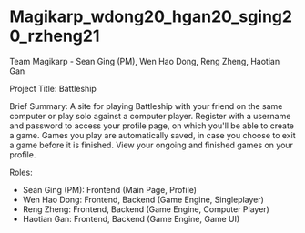 # Magikarp_wdong20_hgan20_sging20_rzheng21

Team Magikarp - Sean Ging (PM), Wen Hao Dong, Reng Zheng, Haotian Gan

Project Title: Battleship

Brief Summary:
A site for playing Battleship with your friend on the same computer or play solo against a computer player. Register with a username and password to access your profile page, on which you'll be able to create a game. Games you play are automatically saved, in case you choose to exit a game before it is finished. View your ongoing and finished games on your profile.

Roles:
- Sean Ging (PM): Frontend (Main Page, Profile)
- Wen Hao Dong: Frontend, Backend (Game Engine, Singleplayer)
- Reng Zheng: Frontend, Backend (Game Engine, Computer Player)
- Haotian Gan: Frontend, Backend (Game Engine, Game UI)
